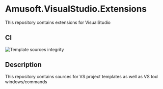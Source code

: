 # Amusoft.VisualStudio.Extensions
This repository contains extensions for VisualStudio

## CI

![Template sources integrity](https://github.com/taori/Amusoft.VisualStudio.Extensions/workflows/Templates%20integrity/badge.svg)

## Description

This repository contains sources for VS project templates as well as VS tool windows/commands
